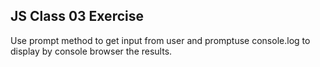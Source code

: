 ## JS Class 03 Exercise

Use prompt method to get input from user and promptuse console.log to display by console browser the results.
